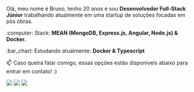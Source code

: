<p align="left">
  Olá, meu nome é Bruno, tenho 20 anos e sou <strong>Desenvolvedor Full-Stack Júnior</strong> trabalhando atualmente em uma startup de soluções focadas em pós óbras.<br>
</p>

<p align="left">
  :computer: Stack: <strong>MEAN (MongoDB, Express.js, Angular, Node.js) & Docker.</strong>
</p>

<p align="left">
  :bar_chart: Estudando atualmente: <strong>Docker & Typescript</strong>
</p>

<p align="left">
📫  Caso queira falar comigo, essas opções estão disponíveis abaixo para entrar em contato! :)
</p>

<p align="left">
<a href="mailto:bruno.lisa1200@gmail.com" alt="Gmail">
<img src="https://img.shields.io/badge/-bruno.lisa1200@gmail.com-e34c41?style=flat-square&labelColor=e34c41&logo=gmail&logoColor=white&link=bruno.lisa1200@gmail.com" /></a>
  
<a href="https://www.linkedin.com/in/bruno-limasa/" alt="Linkedin">
<img src="https://img.shields.io/badge/-Bruno%20Santos-blue?style=flat-square&logo=Linkedin&logoColor=white&link=https://www.linkedin.com/in/bruno-limasa/" /></a>

<a href="https://t.me/brunolima1200" alt="Telegram">
<img src="https://img.shields.io/badge/-@brunolima1200-blue?style=flat-square&logo=Telegram&logoColor=white&link=https://t.me/brunolima1200" /></a>
  
 </p>
